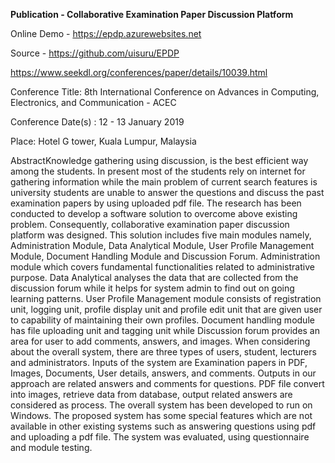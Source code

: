 **Publication - Collaborative Examination Paper Discussion Platform**

Online Demo - https://epdp.azurewebsites.net

Source - https://github.com/uisuru/EPDP

https://www.seekdl.org/conferences/paper/details/10039.html

Conference Title: 8th International Conference on Advances in Computing, Electronics, and Communication - ACEC

Conference Date(s) : 12 - 13 January 2019

Place: Hotel G tower, Kuala Lumpur, Malaysia

AbstractKnowledge gathering using discussion, is the best efficient way among the students. In present most of the students rely on internet for gathering information while the main problem of current search features is university students are unable to answer the questions and discuss the past examination papers by using uploaded pdf file. The research has been conducted to develop a software solution to overcome above existing problem. Consequently, collaborative examination paper discussion platform was designed. This solution includes five main modules namely, Administration Module, Data Analytical Module, User Profile Management Module, Document Handling Module and Discussion Forum. Administration module which covers fundamental functionalities related to administrative purpose. Data Analytical analyses the data that are collected from the discussion forum while it helps for system admin to find out on going learning patterns. User Profile Management module consists of registration unit, logging unit, profile display unit and profile edit unit that are given user to capability of maintaining their own profiles. Document handling module has file uploading unit and tagging unit while Discussion forum provides an area for user to add comments, answers, and images. When considering about the overall system, there are three types of users, student, lecturers and administrators. Inputs of the system are Examination papers in PDF, Images, Documents, User details, answers, and comments. Outputs in our approach are related answers and comments for questions. PDF file convert into images, retrieve data from database, output related answers are considered as process. The overall system has been developed to run on Windows. The proposed system has some special features which are not available in other existing systems such as answering questions using pdf and uploading a pdf file. The system was evaluated, using questionnaire and module testing.